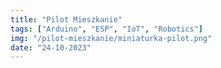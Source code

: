 ```yaml
---
title: "Pilot Mieszkanie"
tags: ["Arduino", "ESP", "IoT", "Robotics"]
img: "/pilot-mieszkanie/miniaturka-pilot.png"
date: "24-10-2023"
---
```

